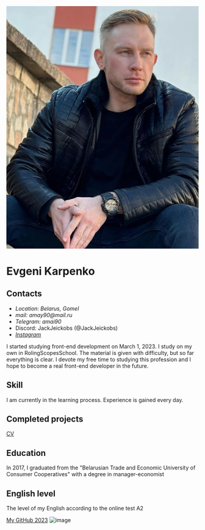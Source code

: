 ![image](picture.jpg)
# Evgeni Karpenko
## Contacts 
+ _Location: Belarus, Gomel_
+ _mail: amay90@mail.ru_
+ _Telegram: amai90_
+ Discord: JackJeickobs (@JackJeickobs)
+ _[Instagram](https://www.instagram.com/jack_jeickobs/)_


I started studying front-end development on March 1, 2023. I study on my own in RolingScopesSchool. The material is given with difficulty, but so far everything is clear.
I devote my free time to studying this profession and I hope to become a real front-end developer in the future.
## Skill
I am currently in the learning process. Experience is gained every day.
## Completed projects
[CV](https://JackJeickobs.github.io/rsschool-cv/cv)
## Education
In 2017, I graduated from the "Belarusian Trade and Economic University of Consumer Cooperatives" with a degree in manager-economist
## English level
The level of my English according to the online test A2


[My GitHub 2023](https://github.com/JackJeickobs/) 
![image](https://rs.school/images/rs_school_js.svg)




